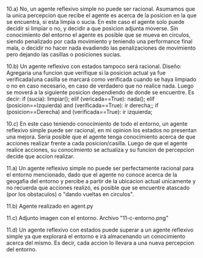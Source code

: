 10.a) No, un agente reflexivo simple no puede ser racional. Asumamos que la unica percepcion que recibe el agente es acerca de la posicion en la que se encuentra, si esta limpia o sucia. En este caso el agente solo puede decidir si limpiar o no, y decidir a que posicion adjunta moverse. Sin conocimiento del entorno el agente es posible que se mueva en circulos, siendo penalizado por cada movimiento y teniendo una performance final mala, o decidir no hacer nada evadiendo las penalizaciones de movimiento pero dejando las casillas o posiciones sucias. 

10.b) Un agente reflexivo con estados tampoco será racional.
  Diseño: 
  Agregaria una funcion que verifique si la posicion actual ya fue verificada(una casilla se marcará como verificada cuando se haya limpiado o no en caso necesario, en caso de verdadero que no realice nada. Luego se moverá a la siguiente posicion dependiendo de donde se encuentre. 
  Es decir: 
    if (sucia):
      limpiar();
    elif (vericada==True):
      nada();
    elif (posicion==Izquierda) and (verificada==True):
      ir derecha;;
    if (posicion==Derecha) and (verificada==True):
      ir izquierda;
    
10.c) En este caso teniendo conocimiento de todo el entorno, un agente reflexivo simple puede ser racional, en mi opinion los estados no presentan una mejora. Seria posible que el agente tenga conocimiento acerca de que acciones realizar frente a cada posicion/casilla. Luego de que el agente realice acciones, su conocimiento se actualiza y su funcion de percepcion decide que accion realizar.  

11.a) Un agente reflexivo simple no puede ser perfectamente racional para el entorno mencionado, dado que el agente no conoce acerca de la geogafia del entorno y percibe a partir de la ubicacion actual unicamente y no recuerda que acciones realizó, es posible que se encuentre atascado (por los obstaculos) o "dando vueltas en circulos". 

11.b) Agente realizado en agent.py

11.c) Adjunto imagen con el entorno. Archivo "11-c-entorno.png"

11.d) Un agente reflexivo con estados puede superar a un agente reflexivo simple ya que explorará el entorno e irá almacenando un conocimiento acerca del mismo. Es decir, cada accion lo llevara a una nueva percepcion del entorno. 
